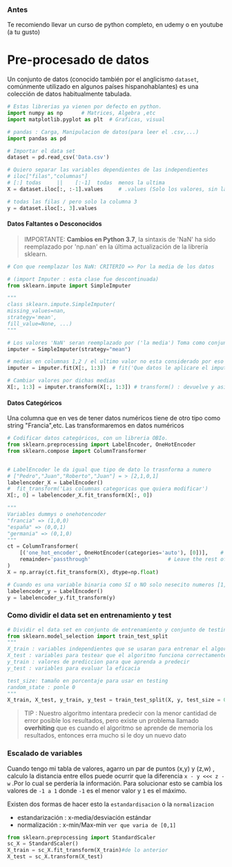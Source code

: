 ### Antes

Te recomiendo llevar un curso de python completo, en udemy o en youtube (a tu gusto)

# Pre-procesado de datos

Un conjunto de datos (conocido también por el anglicismo `dataset`, comúnmente utilizado en algunos países hispanohablantes) es una colección de datos habitualmente tabulada.

````python
# Estas librerias ya vienen por defecto en python.
import numpy as np		# Matrices, Algebra ,etc
import matplotlib.pyplot as plt  # Graficas, visual

# pandas : Carga, Manipulacion de datos(para leer el .csv,...)
import pandas as pd

# Importar el data set
dataset = pd.read_csv('Data.csv')

# Quiero separar las variables dependientes de las independientes 
# iloc["filas","columnas"]
# [:] todas 	||    [:-1]  todas  menos la ultima
X = dataset.iloc[:, :-1].values     # .values (Solo los valores, sin las posiciones)

# todas las filas / pero solo la columna 3
y = dataset.iloc[:, 3].values
````



#### Datos Faltantes o Desconocidos

> IMPORTANTE: **Cambios en Python 3.7**, la sintaxis de 'NaN' ha sido reemplazado por 'np.nan' en la última actualización de la librería sklearn.

````python
# Con que reemplazar los NaN: CRITERIO => Por la media de los datos

# (import Imputer : esta clase fue descontinuada) 
from sklearn.impute import SimpleImputer

"""
class sklearn.impute.SimpleImputer(
missing_values=nan, 
strategy='mean', 
fill_value=None, ...)
"""

# Los valores 'NaN' seran reemplazado por ('la media') Toma como conjunto de valores todos los de la columna (axis = 0)// por fila (axis = 1)
imputer = SimpleImputer(strategy="mean")  

# medias en columnas 1,2 / el ultimo valor no esta considerado por eso se pone hasta el 3 
imputer = imputer.fit(X[:, 1:3])  # fit('Que datos le aplicare el imputer')

# Cambiar valores por dichas medias
X[:, 1:3] = imputer.transform(X[:, 1:3]) # transform() : devuelve y asigna los valores desconocidos
````

#### Datos Categóricos

Una columna que en ves de tener datos numéricos tiene de otro tipo como string "Francia",etc. Las transformaremos en datos numéricos 

````python
# Codificar datos categóricos, con un libreria OBIo.
from sklearn.preprocessing import LabelEncoder, OneHotEncoder
from sklearn.compose import ColumnTransformer


# LabelEncoder le da igual que tipo de dato lo trasnforma a numero
# ["Pedro","Juan","Roberto","Juan"] = > [2,1,0,1]
labelencoder_X = LabelEncoder()
#  fit_transform('Las columnas categoricas que quiera modificar')               
X[:, 0] = labelencoder_X.fit_transform(X[:, 0])

"""
Variables dummys o onehotencoder
"francia" => (1,0,0)
"españa" => (0,0,1)
"germania" => (0,1,0)
"""
ct = ColumnTransformer(
    [('one_hot_encoder', OneHotEncoder(categories='auto'), [0])],    # The column numbers to be transformed (here is [0] but can be [0, 1, 3])
    remainder='passthrough'                         # Leave the rest of the columns untouched
)
X = np.array(ct.fit_transform(X), dtype=np.float)

# Cuando es una variable binaria como SI o NO solo nesecito numeros [1,2]
labelencoder_y = LabelEncoder()
y = labelencoder_y.fit_transform(y)
````

### Como dividir el data set en entrenamiento y test

````python
# Dividir el data set en conjunto de entrenamiento y conjunto de testing
from sklearn.model_selection import train_test_split
"""
X_train : variables independientes que se usaran para entrenar el algortimo
X_test : variables para testear que el algoritmo funciona correctamente 
y_train : valores de prediccion para que aprenda a predecir
y_test : variables para evaluar la eficacia 

test_size: tamaño en porcentaje para usar en testing
random_state : ponle 0
"""
X_train, X_test, y_train, y_test = train_test_split(X, y, test_size = 0.2, random_state = 0)
````

> TIP : Nuestro algoritmo intentara predecir con la menor cantidad de error posible los resultados, pero existe un problema llamado **overhiting** que es cuando el algoritmo se aprende de memoria los resultados, entonces erra mucho si le doy un nuevo dato

### Escalado de variables

Cuando tengo mi tabla de valores, agarro un par de puntos (x,y) y (z,w) , calculo la distancia entre ellos puede ocurrir que la diferencia  `x - y <<< z - w` .Por lo cual se perdería la información. Para solucionar esto se cambia los valores de `-1 a 1` donde `-1` es el menor valor y `1` es el máximo. 

Existen dos formas de hacer esto la `estandardisacion` o la `normalizacion`

- estandarización : x-media/desviación estándar
- normalización : x-min/Max-min `ver que varia de [0,1]`

````python
from sklearn.preprocessing import StandardScaler
sc_X = StandardScaler()
X_train = sc_X.fit_transform(X_train)#de lo anterior
X_test = sc_X.transform(X_test)
````

